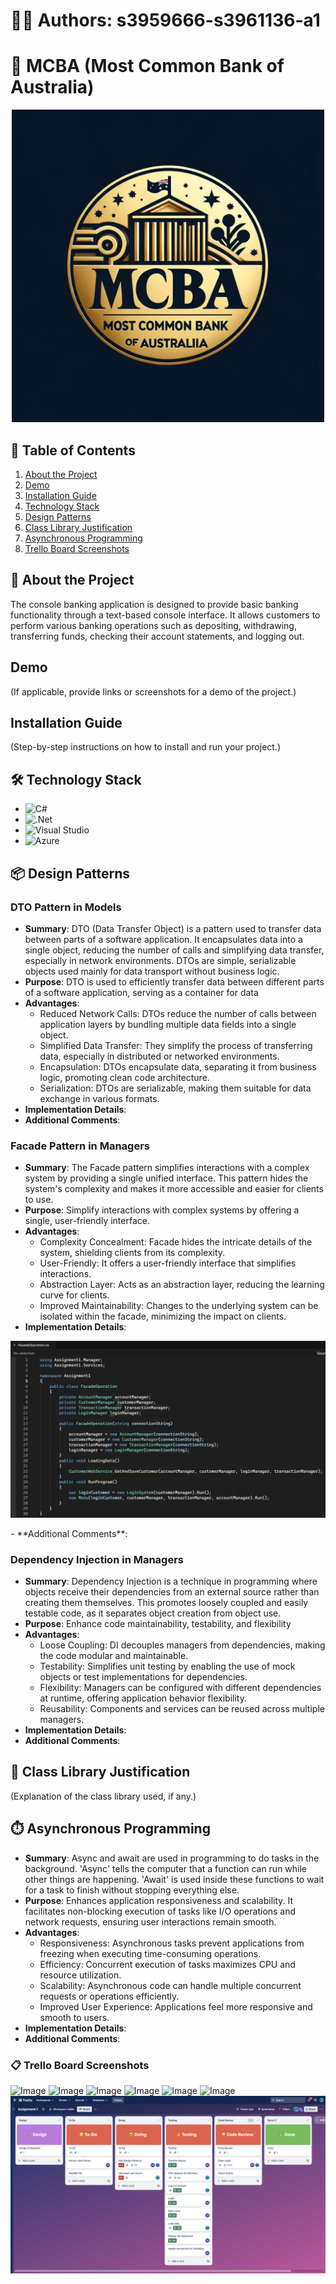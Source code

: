 # 🙋‍♀️ Authors: s3959666-s3961136-a1
# 💸 MCBA (Most Common Bank of Australia)
<p align="center">
  <img src="trello-board/MCBA_logo.png" alt="Image" width="500"/>
</p>

## 🔗 Table of Contents
1. [About the Project](#about-the-project)
2. [Demo](#demo)
3. [Installation Guide](#installation-guide)
4. [Technology Stack](#technology-stack)
5. [Design Patterns](#design-patterns)
6. [Class Library Justification](#class-library-justification)
7. [Asynchronous Programming](#asynchronous-programming)
8. [Trello Board Screenshots](#trello-board-screenshots)

## 🔭 About the Project
The console banking application is designed to provide basic banking functionality through a text-based console interface. It allows customers to perform various banking operations such as depositing, withdrawing, transferring funds, checking their account statements, and logging out.

## Demo
(If applicable, provide links or screenshots for a demo of the project.)

## Installation Guide
(Step-by-step instructions on how to install and run your project.)

## 🛠 Technology Stack
- ![C#](https://img.shields.io/badge/c%23-%23239120.svg?style=for-the-badge&logo=csharp&logoColor=white)
- ![.Net](https://img.shields.io/badge/.NET-5C2D91?style=for-the-badge&logo=.net&logoColor=white)
- ![Visual Studio](https://img.shields.io/badge/Visual%20Studio-5C2D91.svg?style=for-the-badge&logo=visual-studio&logoColor=white)
- ![Azure](https://img.shields.io/badge/azure-%230072C6.svg?style=for-the-badge&logo=microsoftazure&logoColor=white)

## 📦 Design Patterns
### DTO Pattern in Models
- **Summary**: DTO (Data Transfer Object) is a pattern used to transfer data between parts of a software application. It encapsulates data into a single object, reducing the number of calls and simplifying data transfer, especially in network environments. DTOs are simple, serializable objects used mainly for data transport without business logic.
- **Purpose**: DTO is used to efficiently transfer data between different parts of a software application, serving as a container for data
- **Advantages**:
  - Reduced Network Calls: DTOs reduce the number of calls between application layers by bundling multiple data fields into a single object.
  - Simplified Data Transfer: They simplify the process of transferring data, especially in distributed or networked environments.
  - Encapsulation: DTOs encapsulate data, separating it from business logic, promoting clean code architecture.
  - Serialization: DTOs are serializable, making them suitable for data exchange in various formats.
- **Implementation Details**:
- **Additional Comments**:

### Facade Pattern in Managers
- **Summary**: The Facade pattern simplifies interactions with a complex system by providing a single unified interface. This pattern hides the system's complexity and makes it more accessible and easier for clients to use.
- **Purpose**: Simplify interactions with complex systems by offering a single, user-friendly interface.
- **Advantages**:
  - Complexity Concealment: Facade hides the intricate details of the system, shielding clients from its complexity.
  - User-Friendly: It offers a user-friendly interface that simplifies interactions.
  - Abstraction Layer: Acts as an abstraction layer, reducing the learning curve for clients.
  - Improved Maintainability: Changes to the underlying system can be isolated within the facade, minimizing the impact on clients.
- **Implementation Details**:
<p align="left">
  <img src="design patterns/facade.png" alt="Image"/>
</p>
- **Additional Comments**:

### Dependency Injection in Managers
- **Summary**: Dependency Injection is a technique in programming where objects receive their dependencies from an external source rather than creating them themselves. This promotes loosely coupled and easily testable code, as it separates object creation from object use.
- **Purpose**: Enhance code maintainability, testability, and flexibility
- **Advantages**:
  - Loose Coupling: DI decouples managers from dependencies, making the code modular and maintainable.
  - Testability: Simplifies unit testing by enabling the use of mock objects or test implementations for dependencies.
  - Flexibility: Managers can be configured with different dependencies at runtime, offering application behavior flexibility.
  - Reusability: Components and services can be reused across multiple managers.
- **Implementation Details**:
- **Additional Comments**:

## 📓 Class Library Justification
(Explanation of the class library used, if any.)

## ⏱️ Asynchronous Programming
- **Summary**: Async and await are used in programming to do tasks in the background. 'Async' tells the computer that a function can run while other things are happening. 'Await' is used inside these functions to wait for a task to finish without stopping everything else. 
- **Purpose**: Enhances application responsiveness and scalability. It facilitates non-blocking execution of tasks like I/O operations and network requests, ensuring user interactions remain smooth.
- **Advantages**:
  - Responsiveness: Asynchronous tasks prevent applications from freezing when executing time-consuming operations.
  - Efficiency: Concurrent execution of tasks maximizes CPU and resource utilization.
  - Scalability: Asynchronous code can handle multiple concurrent requests or operations efficiently.
  - Improved User Experience: Applications feel more responsive and smooth to users.
- **Implementation Details**:
- **Additional Comments**:

### 📋 Trello Board Screenshots
<p align="left">
  <img src="trello-board/Screenshot 2024-01-08 at 4.28.50 pm.png" alt="Image"/>
  <img src="trello-board/Screenshot 2024-01-08 at 6.47.00 pm.png" alt="Image"/>
  <img src="trello-board/Screenshot 2024-01-11 at 1.06.30 pm.png" alt="Image"/>
  <img src="trello-board/Screenshot 2024-01-11 at 12.07.20 pm.png" alt="Image"/>
  <img src="trello-board/Screenshot 2024-01-12 at 1.05.30 pm.png" alt="Image"/>
  <img src="trello-board/Screenshot 2024-01-13 at 1.20.07 am.png" alt="Image"/>
  <img src="trello-board/Screenshot 2024-01-14 at 13.16.33 pm.png" alt="Image"/>
</p>


